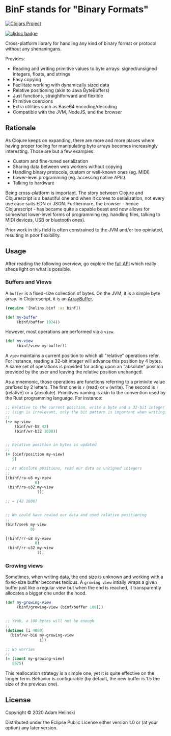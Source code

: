 # BinF stands for "Binary Formats"

[![Clojars
Project](https://img.shields.io/clojars/v/helins/binf.svg)](https://clojars.org/io.helins/binf)

[![cljdoc badge](https://cljdoc.org/badge/helins/binf)](https://cljdoc.org/d/io.helins/binf)

Cross-platform library for handling any kind of binary format or protocol without any shenaningans.

Provides:

- Reading and writing primitive values to byte arrays: signed/unsigned integers,
    floats, and strings
- Easy copying
- Facilitate working with dynamically sized data
- Relative positioning (akin to Java ByteBuffers)
- Just functions, straightforward and flexible
- Primitive coercions
- Extra utilities such as Base64 encoding/decoding
- Compatible with the JVM, NodeJS, and the browser

## Rationale

As Clojure keeps on expanding, there are more and more places where having proper tooling for manipulating byte
arrays becomes increasingly interesting. Those are but a few examples:

- Custom and fine-tuned serialization
- Sharing data between web workers without copying
- Handling binary protocols, custom or well-known ones (eg. MIDI)
- Lower-level programming (eg. accessing native APIs)
- Talking to hardware

Being cross-platform is important. The story between Clojure and
Clojurescript is a beautiful one and when it comes to serialization, not every use case suits EDN or JSON. Furthermore, the browser - hence Clojurescript - has became quite a capable beast and now allows for somewhat lower-level forms of programming (eg. handling files, talking to MIDI devices, USB or bluetooth ones).

Prior work in this field is often constrained to the JVM and/or too opiniated,
resulting in poor flexibility.

## Usage

After reading the following overview, go explore the [full API](https://cljdoc.org/d/helins-io/binf.cljc) which really sheds light on what is possible.

### Buffers and Views

A `buffer` is a fixed-size collection of bytes. On the JVM, it is a simple byte array. In
Clojurescript, it is an
[ArrayBuffer](https://developer.mozilla.org/en-US/docs/Web/JavaScript/Reference/Global_Objects/ArrayBuffer).

```clojure
(require '[helins.binf :as binf])

(def my-buffer
     (binf/buffer 1024))
```

However, most operations are performed via a `view`.

```clojure
(def my-view
     (binf/view my-buffer))
```

A `view` maintains a current position to which all "relative" operations refer.
For instance, reading a 32-bit integer will advance this position by 4 bytes.
A same set of operations is provided for acting upon an "absolute" position
provided by the user and leaving the relative position unchanged.

As a mnemonic, those operations are functions referring to a primivite value prefixed by 2 letters. The first one is `r`
(read) or `w` (write). The second is `r` (relative) or `a` (absolute). Primitives
naming is akin to the convention used by the Rust programming language. For
instance:

```clojure
;; Relative to the current position, write a byte and a 32-bit integer
;; (sign is irrelevant, only the bit pattern is important when writing)
;;
(-> my-view
    (binf/wr-b8 42)
    (binf/wr-b32 1000))


;; Relative position in bytes is updated
;;
(= (binf/position my-view)
   5)

;; At absolute positions, read our data as unsigned integers
;;
[(binf/ra-u8 my-view
             0)
 (binf/ra-u32 my-view
              1)]

;; = [42 1000]


;; We could have rewind our data and used relative positioning
;;
(binf/seek my-view
           0)

[(binf/rr-u8 my-view
             0)
 (binf/rr-u32 my-view
              1)]
```

### Growing views

Sometimes, when writing data, the end size is unknown and working with a
fixed-size buffer becomes tedious. A `growing view` intially wraps a given buffer
just like a regular view but when the end is reached, it transparently allocates
a bigger one under the hood.

```clojure
(def my-growing-view
     (binf/growing-view (binf/buffer 100)))


;; Yeah, a 100 bytes will not be enough
;;
(dotimes [i 4000]
  (binf/wr-b16 my-growing-view
               i))

;; No worries
;;
(= (count my-growing-view)
   8675)
```

This reallocation strategy is a simple one, yet it is quite effective on the
longer term. Behavior is configurable (by default, the new buffer is 1.5 the size of the previous one).


## License

Copyright © 2020 Adam Helinski

Distributed under the Eclipse Public License either version 1.0 or (at
your option) any later version.
